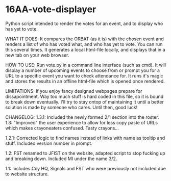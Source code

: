# 16AA-vote-displayer
Python script intended to render the votes for an event, and to display who has yet to vote.

WHAT IT DOES:
It compares the ORBAT (as it is) with the chosen event and renders a list of who has voted what, and who has yet to vote.
You can run this several times. It generates a local html-file locally, and displays that in a new tab on your web browser.

HOW TO USE:
Run vote.py in a command line interface (such as cmd). It will display a number of upcoming events to choose from or prompt you for a URL to a specific event you want to check attendance for.
It runs it's magic and stores the results in an offline html-file which is opened once rendered.


LIMITATIONS:
If you enjoy fancy designed webpages prepare for dissapointment.
Way too much stuff is hard coded in this file, so it is bound to break down eventually.
I'll try to stay ontop of maintaining it until a better solution is made by someone who cares.
Until then, good luck!

CHANGELOG:
1.3.1:
Included the newly formed 2/1 section into the roster.
1.3:
"Improved" the user experience to allow for less copy paste of URLs which makes crayoneaters confused. Tasty crayons...

1.2.1:
Corrected logic to find names instead of links with name as tooltip and stuff.
Included version number in prompt.

1.2:
FST renamed to JFIST on the website, adapted script to stop fucking up and breaking down.
Included MI under the name 3/2.

1.1:
Includes Coy HQ, Signals and FST who were previously not included due to website structure.
